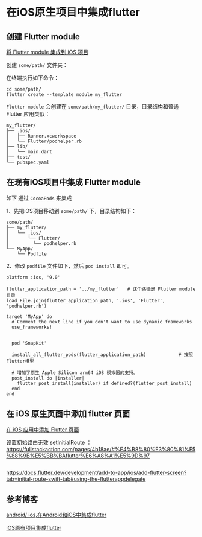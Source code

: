 # 在iOS原生项目中集成flutter

## 创建 Flutter module

[将 Flutter module 集成到 iOS 项目](https://flutter.cn/docs/development/add-to-app/ios/project-setup)

创建 `some/path/` 文件夹：

在终端执行如下命令：

```
cd some/path/
flutter create --template module my_flutter
```

`Flutter module` 会创建在 `some/path/my_flutter/` 目录，目录结构和普通 Flutter 应用类似：

```
my_flutter/
├── .ios/
│   ├── Runner.xcworkspace
│   └── Flutter/podhelper.rb
├── lib/
│   └── main.dart
├── test/
└── pubspec.yaml
```

## 在现有iOS项目中集成 Flutter module

如下 通过 `CocoaPods` 来集成

1、先把iOS项目移动到 `some/path/` 下，目录结构如下：

```
some/path/
├── my_flutter/
│   └── .ios/
│       └── Flutter/
│         └── podhelper.rb
└── MyApp/
    └── Podfile
```


2、修改 `podfile` 文件如下，然后 `pod install` 即可。

```shell
platform :ios, '9.0'

flutter_application_path = '../my_flutter'   # 这个路径是 Flutter module 目录
load File.join(flutter_application_path, '.ios', 'Flutter', 'podhelper.rb')

target 'MyApp' do
  # Comment the next line if you don't want to use dynamic frameworks
  use_frameworks!


  pod 'SnapKit'
  
  install_all_flutter_pods(flutter_application_path)			# 按照Flutter模型
  
  # 增加了原生 Apple Silicon arm64 iOS 模拟器的支持。
  post_install do |installer|
    flutter_post_install(installer) if defined?(flutter_post_install)
  end
end
```

## 在 iOS 原生页面中添加 flutter 页面

[在 iOS 应用中添加 Flutter 页面](https://flutter.cn/docs/development/add-to-app/ios/add-flutter-screen?tab=no-engine-vc-swift-tab)

设置初始路由无效 setInitialRoute ：https://fullstackaction.com/pages/4b18ae/#%E4%B8%80%E3%80%81%E5%88%9B%E5%BB%BAflutter%E6%A8%A1%E5%9D%97
```dart

```

https://docs.flutter.dev/development/add-to-app/ios/add-flutter-screen?tab=initial-route-swift-tab#using-the-flutterappdelegate


## 参考博客

[android/ ios,在Android和iOS中集成flutter](https://blog.csdn.net/weixin_33752006/article/details/117655818)

[iOS原有项目集成flutter](https://www.cnblogs.com/lovemargin/p/15003121.html)

